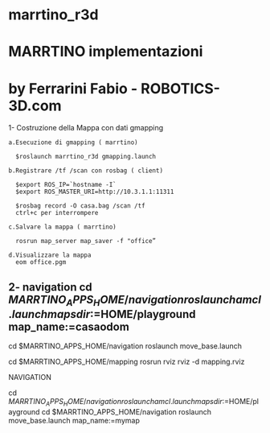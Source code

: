 # marrtino_r3d
# MARRTINO implementazioni
# by Ferrarini Fabio - ROBOTICS-3D.com



1-  Costruzione della Mappa con dati gmapping 
    
    a.Esecuzione di gmapping ( marrtino)
    
      $roslaunch marrtino_r3d gmapping.launch
    
    b.Registrare /tf /scan con rosbag ( client)

      $export ROS_IP=`hostname -I`
      $export ROS_MASTER_URI=http://10.3.1.1:11311 
    
      $rosbag record -O casa.bag /scan /tf
      ctrl+c per interrompere

    c.Salvare la mappa ( marrtino)
    
      rosrun map_server map_saver -f "office”
    
    d.Visualizzare la mappa
      eom office.pgm


2- navigation
   cd $MARRTINO_APPS_HOME/navigation
   roslaunch amcl.launch mapsdir:=$HOME/playground map_name:=casaodom
--------
cd $MARRTINO_APPS_HOME/navigation
roslaunch move_base.launch

cd $MARRTINO_APPS_HOME/mapping
rosrun rviz rviz -d mapping.rviz

NAVIGATION

cd $MARRTINO_APPS_HOME/navigation
roslaunch amcl.launch mapsdir:=$HOME/playground
cd $MARRTINO_APPS_HOME/navigation
roslaunch move_base.launch
map_name:=mymap

   
